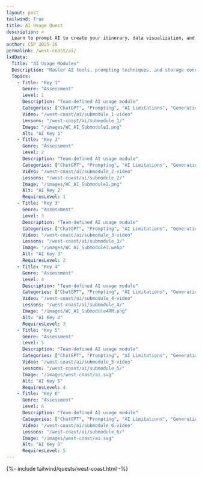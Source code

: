```yaml
---
layout: post 
tailwind: True
title: AI Usage Quest
description: >
  Learn to prompt AI to create your itinerary, data visualization, and learn about the core concepts and limitations of AI!
author: CSP 2025-26
permalink: /west-coast/ai/
lxdData:
  Title: "AI Usage Modules"
  Description: "Master AI tools, prompting techniques, and storage concepts for efficient development!"
  Topics:
    - Title: "Key 1"
      Genre: "Assessment"
      Level: 1
      Description: "Team-defined AI usage module"
      Categories: ["ChatGPT", "Prompting", "AI Limitations", "Generation"]
      Video: "/west-coast/ai/submodule_1-video"
      Lessons: "/west-coast/ai/submodule_1/"
      Image: "/images/WC_AI_Submodule1.png"
      Alt: "AI Key 1"
    - Title: "Key 2"
      Genre: "Assessment"
      Level: 2
      Description: "Team-defined AI usage module"
      Categories: ["ChatGPT", "Prompting", "AI Limitations", "Generation"]
      Video: "/west-coast/ai/submodule_2-video"
      Lessons: "/west-coast/ai/submodule_2/"
      Image: "/images/WC_AI_Submodule2.png"
      Alt: "AI Key 2"
      RequiresLevel: 1
    - Title: "Key 3"
      Genre: "Assessment"
      Level: 3
      Description: "Team-defined AI usage module"
      Categories: ["ChatGPT", "Prompting", "AI Limitations", "Generation"]
      Video: "/west-coast/ai/submodule_3-video"
      Lessons: "/west-coast/ai/submodule_3/"
      Image: "/images/WC_AI_Submodule3.webp"
      Alt: "AI Key 3"
      RequiresLevel: 2
    - Title: "Key 4"
      Genre: "Assessment"
      Level: 4
      Description: "Team-defined AI usage module"
      Categories: ["ChatGPT", "Prompting", "AI Limitations", "Generation"]
      Video: "/west-coast/ai/submodule_4-video"
      Lessons: "/west-coast/ai/submodule_4/"
      Image: "/images/WC_AI_Submodule4RM.png"
      Alt: "AI Key 4"
      RequiresLevel: 3
    - Title: "Key 5"
      Genre: "Assessment"
      Level: 5
      Description: "Team-defined AI usage module"
      Categories: ["ChatGPT", "Prompting", "AI Limitations", "Generation"]
      Video: "/west-coast/ai/submodule_5-video"
      Lessons: "/west-coast/ai/submodule_5/"
      Image: "/images/west-coast/ai.svg"
      Alt: "AI Key 5"
      RequiresLevel: 4
    - Title: "Key 6"
      Genre: "Assessment"
      Level: 6
      Description: "Team-defined AI usage module"
      Categories: ["ChatGPT", "Prompting", "AI Limitations", "Generation"]
      Video: "/west-coast/ai/submodule_6-video"
      Lessons: "/west-coast/ai/submodule_6/"
      Image: "/images/west-coast/ai.svg"
      Alt: "AI Key 6"
      RequiresLevel: 5
---
```

{%- include tailwind/quests/west-coast.html -%}

<style>
.quest-locked-overlay {
  position: absolute;
  top: 0;
  left: 0;
  width: 100%;
  height: 100%;
  z-index: 50;
  display: none;
  pointer-events: all;
}

[data-module].quest-locked .quest-locked-overlay {
  display: block !important;
}

[data-module].quest-locked {
  pointer-events: none;
}
</style>

<script>
document.addEventListener("DOMContentLoaded", function() {
    const currentPath = window.location.pathname;
    if (!currentPath.includes('/west-coast/ai')) {
        return;
    }
    
    // Wait for the page to fully render
    setTimeout(function() {
        const modules = ['c1', 'c2', 'c3', 'c4', 'c5', 'c6'];
        
        modules.forEach((module, index) => {
            const card = document.querySelector(`[data-module="${module}"]`);
            if (!card) return;
            
            // Make card position relative for overlay
            card.style.position = 'relative';
            
            // Create and add overlay
            const overlay = document.createElement('div');
            overlay.className = 'quest-locked-overlay';
            overlay.innerHTML = '<img src="/images/locked-overlay.svg" alt="Locked" style="width: 100%; height: 100%; object-fit: cover;">';
            card.insertBefore(overlay, card.firstChild);
            
            const level = index + 1;
            const previousLevel = level - 1;
            
            // Check if previous level is completed
            const isAvailable = level === 1 || localStorage.getItem(`ai-module-c${previousLevel}-completed`) === 'true';
            
            if (!isAvailable) {
                card.classList.add('quest-locked');
            } else {
                card.classList.remove('quest-locked');
            }
        });
    }, 100);
});
</script>